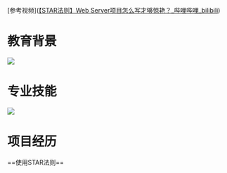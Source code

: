 
[参考视频]([【STAR法则】Web Server项目怎么写才够惊艳？_哔哩哔哩_bilibili](https://www.bilibili.com/video/BV1NK411f7kF/?spm_id_from=333.788&vd_source=1e092fb8b724257fe16be7c25eebbe06))

# 教育背景

![](Pasted%20image%2020230508150204.png)

# 专业技能

![](Pasted%20image%2020230508150112.png)

# 项目经历

==使用STAR法则==